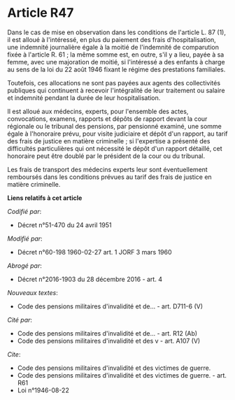 # Article R47

Dans le cas de mise en observation dans les conditions de l'article L. 87 (1), il est alloué à l'intéressé, en plus du
paiement des frais d'hospitalisation, une indemnité journalière égale à la moitié de l'indemnité de comparution fixée à
l'article R. 61 ; la même somme est, en outre, s'il y a lieu, payée à sa femme, avec une majoration de moitié, si l'intéressé
a des enfants à charge au sens de la loi du 22 août 1946 fixant le régime des prestations familiales.

Toutefois, ces allocations ne sont pas payées aux agents des collectivités publiques qui continuent à recevoir l'intégralité
de leur traitement ou salaire et indemnité pendant la durée de leur hospitalisation.

Il est alloué aux médecins, experts, pour l'ensemble des actes, convocations, examens, rapports et dépôts de rapport devant
la cour régionale ou le tribunal des pensions, par pensionné examiné, une somme égale à l'honoraire prévu, pour visite
judiciaire et dépôt d'un rapport, au tarif des frais de justice en matière criminelle ; si l'expertise a présenté des
difficultés particulières qui ont nécessité le dépôt d'un rapport détaillé, cet honoraire peut être doublé par le président
de la cour ou du tribunal.

Les frais de transport des médecins experts leur sont éventuellement remboursés dans les conditions prévues au tarif des
frais de justice en matière criminelle.

**Liens relatifs à cet article**

_Codifié par_:

  - Décret n°51-470 du 24 avril 1951

_Modifié par_:

  - Décret n°60-198 1960-02-27 art. 1 JORF 3 mars 1960

_Abrogé par_:

  - Décret n°2016-1903 du 28 décembre 2016 - art. 4

_Nouveaux textes_:

  - Code des pensions militaires d'invalidité et de... - art. D711-6 (V)

_Cité par_:

  - Code des pensions militaires d'invalidité et de... - art. R12 (Ab)
  - Code des pensions militaires d'invalidité et des v - art. A107 (V)

_Cite_:

  - Code des pensions militaires d'invalidité et des victimes de guerre.
  - Code des pensions militaires d'invalidité et des victimes de guerre. - art. R61
  - Loi n°1946-08-22
